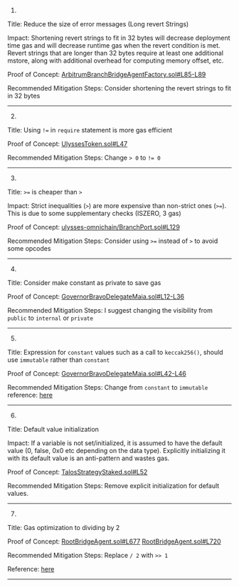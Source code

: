 1.
Title: Reduce the size of error messages (Long revert Strings)

Impact:
Shortening revert strings to fit in 32 bytes will decrease deployment time gas and will decrease runtime gas when the revert condition is met.
Revert strings that are longer than 32 bytes require at least one additional mstore, along with additional overhead for computing memory offset, etc.

Proof of Concept:
[ArbitrumBranchBridgeAgentFactory.sol#L85-L89](https://github.com/code-423n4/2023-05-maia/blob/main/src/ulysses-omnichain/factories/ArbitrumBranchBridgeAgentFactory.sol#L85-L89)

Recommended Mitigation Steps:
Consider shortening the revert strings to fit in 32 bytes
________________________________________________________________________

2.
Title: Using `!=` in `require` statement is more gas efficient

Proof of Concept:
[UlyssesToken.sol#L47](https://github.com/code-423n4/2023-05-maia/blob/main/src/ulysses-amm/UlyssesToken.sol#L47)

Recommended Mitigation Steps:
Change `> 0` to `!= 0`
________________________________________________________________________

3.
Title: `>=` is cheaper than `>`

Impact:
Strict inequalities (`>`) are more expensive than non-strict ones (`>=`). This is due to some supplementary checks (ISZERO, 3 gas)

Proof of Concept:
[ulysses-omnichain/BranchPort.sol#L129](https://github.com/code-423n4/2023-05-maia/blob/main/src/ulysses-omnichain/BranchPort.sol#L129)

Recommended Mitigation Steps:
Consider using `>=` instead of `>` to avoid some opcodes
________________________________________________________________________

4.
Title: Consider make constant as private to save gas

Proof of Concept:
[GovernorBravoDelegateMaia.sol#L12-L36](https://github.com/code-423n4/2023-05-maia/blob/main/src/governance/GovernorBravoDelegateMaia.sol#L12-L36)

Recommended Mitigation Steps:
I suggest changing the visibility from `public` to `internal` or `private`
________________________________________________________________________

5.
Title: Expression for `constant` values such as a call to `keccak256()`, should use `immutable` rather than `constant`

Proof of Concept:
[GovernorBravoDelegateMaia.sol#L42-L46](https://github.com/code-423n4/2023-05-maia/blob/main/src/governance/GovernorBravoDelegateMaia.sol#L42-L46)

Recommended Mitigation Steps:
Change from `constant` to `immutable`
reference: [here](https://github.com/ethereum/solidity/issues/9232)
________________________________________________________________________

6.
Title: Default value initialization

Impact:
If a variable is not set/initialized, it is assumed to have the default value (0, false, 0x0 etc depending on the data type). Explicitly initializing it with its default value is an anti-pattern and wastes gas.

Proof of Concept:
[TalosStrategyStaked.sol#L52](https://github.com/code-423n4/2023-05-maia/blob/main/src/talos/TalosStrategyStaked.sol#L52)

Recommended Mitigation Steps:
Remove explicit initialization for default values.
________________________________________________________________________

7.
Title: Gas optimization to dividing by 2

Proof of Concept:
[RootBridgeAgent.sol#L677](https://github.com/code-423n4/2023-05-maia/blob/main/src/ulysses-omnichain/RootBridgeAgent.sol#L677)
[RootBridgeAgent.sol#L720](https://github.com/code-423n4/2023-05-maia/blob/main/src/ulysses-omnichain/RootBridgeAgent.sol#L720)

Recommended Mitigation Steps:
Replace `/ 2` with `>> 1`

Reference: [here](https://github.com/byterocket/c4-common-issues/blob/main/0-Gas-Optimizations.md#g008---use-shift-rightleft-instead-of-divisionmultiplication-if-possible)
________________________________________________________________________